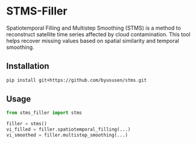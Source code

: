 # STMS-Filler

Spatiotemporal Filling and Multistep Smoothing (STMS) is a method to reconstruct satellite time series affected by cloud contamination. This tool helps recover missing values based on spatial similarity and temporal smoothing.

## Installation

```bash
pip install git+https://github.com/byususen/stms.git
```

## Usage

```python
from stms_filler import stms

filler = stms()
vi_filled = filler.spatiotemporal_filling(...)
vi_smoothed = filler.multistep_smoothing(...)
```
